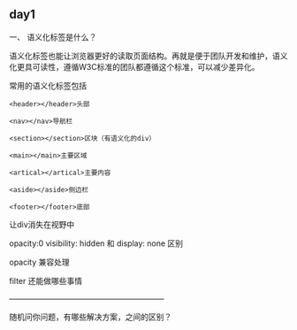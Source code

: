 ## day1

一、 语义化标签是什么？

语义化标签也能让浏览器更好的读取页面结构。再就是便于团队开发和维护，语义化更具可读性，遵循W3C标准的团队都遵循这个标准，可以减少差异化。

常用的语义化标签包括

```
<header></header>头部

<nav></nav>导航栏

<section></section>区块（有语义化的div）

<main></main>主要区域

<artical></artical>主要内容

<aside></aside>侧边栏

<footer></footer>底部
```

让div消失在视野中

opacity:0
visibility: hidden 和 display: none 区别

opacity 兼容处理

filter 还能做哪些事情

————————————————————
	
随机问你问题，有哪些解决方案，之间的区别？

	